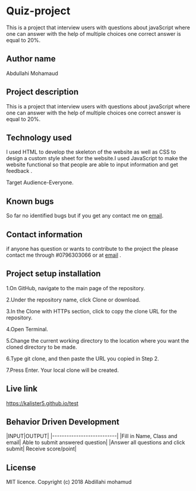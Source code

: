 # Quiz-project

This is a project that interview users with questions about javaScript where one can answer with the help of multiple choices one correct answer is equal to 20%.

## Author name

Abdullahi Mohamaud

## Project description

This is a project that interview users with questions about javaScript where one can answer with the help of multiple choices one correct answer is equal to 20%.

## Technology used

I used HTML to develop the skeleton of the website as well as CSS to design a custom style sheet for the website.I used JavaScript to make the website functional so that people are able to input information and get feedback .

Target Audience-Everyone.

## Known bugs

So far no identified bugs but if you get any contact me on [email](zainkalister@gmail.com).

## Contact information

if anyone has question or wants to contribute to the project the please contact me through #0796303066 or at [email](zainkalister@gmail.com) .

## Project setup installation

1.On GitHub, navigate to the main page of the repository.

2.Under the repository name, click Clone or download.

3.In the Clone with HTTPs section, click  to copy the clone URL for the repository.

4.Open Terminal.

5.Change the current working directory to the location where you want the cloned directory to be made.

6.Type git clone, and then paste the URL you copied in Step 2.

7.Press Enter. Your local clone will be created.

## Live link

<https://kalister5.github.io/test>

## Behavior Driven Development

|INPUT|OUTPUT|
|---------------------------|
|Fill in Name, Class and email| Able to submit answered question|
|Answer all questions and click submit| Receive score/point|

## License

MIT licence. Copyright (c) 2018 Abdillahi mohamud
